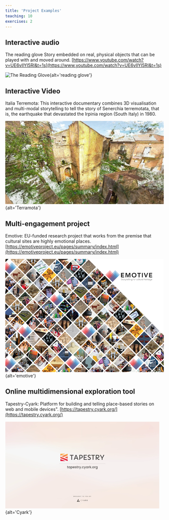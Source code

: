 ```yaml
---
title: 'Project Examples'
teaching: 10
exercises: 2
---
```



## Interactive audio

The reading glove Story embedded on real, physical objects that can be played with and moved around.
[https://www.youtube.com/watch?v=UE6vllYI5RI&t=1s](https://www.youtube.com/watch?v=UE6vllYI5RI&t=1s)
 
![[The Reading Glove](http://radar.oreilly.com/2012/03/reading-glove-sensors-reading-experience.html?utm_source=dlvr.it&utm_medium=tumblr&utm_campaign=Feed%3A%20oreilly%2Fradar%2Fatom%20%28O%27Reilly%20Radar%29 
) ](fig/Fig_35_readingglove.PNG){alt='reading glove'}

 
## Interactive Video

Italia Terremota: This interactive documentary combines 3D visualisation and multi-modal storytelling to tell the story of Senerchia terremotata, that is, the earthquake that devastated the Irpinia region (South Italy) in 1980.

![[Terramota](https://storylabresearch.com/projects/italia-terremotata/ ) of &copy; StoryLab 2017](fig/Fig_36_storylabresearch_italia_terremotata3Dcloud_02.jpg){alt='Terramota'}


## Multi-engagement project

Emotive: EU-funded research project that works from the premise that cultural sites are highly emotional places.
[https://emotiveproject.eu/pages/summary/index.html](https://emotiveproject.eu/pages/summary/index.html) 
 
![Screenshot from [Emotive project booklet](https://emotiveproject.eu/wp-content/uploads/2019/10/EMOTIVE-booklet-2019-web.pdf)](fig/Fig_37_EMOTIVE-GRID-7-small-01-1000x710.png){alt='emotive'}


## Online multidimensional exploration tool

Tapestry-Cyark: Platform for building and telling place-based stories on web and mobile devices".
[https://tapestry.cyark.org/](https://tapestry.cyark.org/) 

![Screenshot [Tapesrty Cyark](https://tapestry.cyark.org/ )](fig/Fig_38_CyarkTapestry.png){alt='Cyark'}



